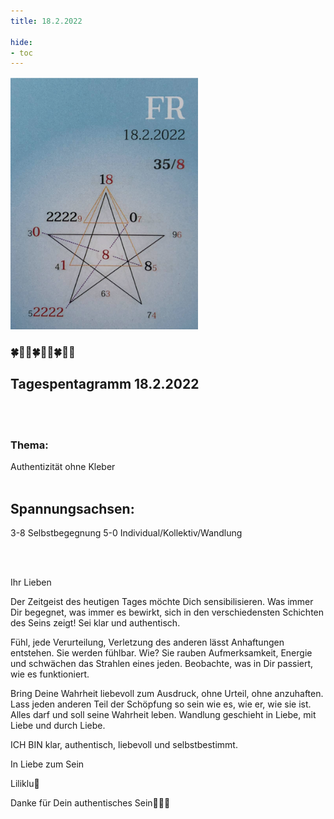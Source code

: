 ```yaml
---
title: 18.2.2022

hide:
- toc
---
```



<style>
img {
  width: 300px;
  max-width: 99%
}
</style>

![](../img/2022-02-18.png)

### 🍀🦋💚🍀🦋💚🍀🦋💚

## **Tagespentagramm 18.2.2022**
<br><br>
### **Thema:**
Authentizität ohne Kleber
<br><br>
## **Spannungsachsen:**
3-8 Selbstbegegnung
5-0 Individual/Kollektiv/Wandlung

<br><br>

Ihr Lieben

Der Zeitgeist des heutigen Tages möchte Dich sensibilisieren. Was immer Dir begegnet, was immer es bewirkt, sich in den verschiedensten Schichten des Seins zeigt! Sei klar und authentisch.

Fühl, jede Verurteilung, Verletzung des anderen lässt Anhaftungen entstehen. Sie werden fühlbar. Wie? Sie rauben Aufmerksamkeit, Energie und schwächen das Strahlen eines jeden. Beobachte, was in Dir passiert, wie es funktioniert.

Bring Deine Wahrheit liebevoll zum  Ausdruck, ohne Urteil, ohne anzuhaften.
Lass jeden anderen Teil der Schöpfung so sein wie es, wie er, wie sie ist. Alles darf und soll seine Wahrheit leben. Wandlung geschieht in Liebe, mit Liebe und durch Liebe.

ICH BIN klar, authentisch, liebevoll und selbstbestimmt.

In Liebe zum Sein

Liliklu🦋

Danke für Dein authentisches Sein🙏🌷💞
